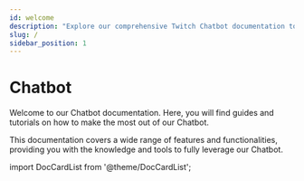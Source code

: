 ```yaml
---
id: welcome
description: "Explore our comprehensive Twitch Chatbot documentation to unlock a world of possibilities for streamer-viewer interaction, engagement, and automation."
slug: /
sidebar_position: 1
---
```

# Chatbot

Welcome to our Chatbot documentation. Here, you will find guides and tutorials on how to make the most out of our Chatbot.

This documentation covers a wide range of features and functionalities, providing you with the knowledge and tools to fully leverage our Chatbot.

import DocCardList from '@theme/DocCardList';

<DocCardList />
